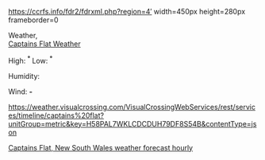 <div id="openweathermap-widget-11"></div>
<script src='//openweathermap.org/themes/openweathermap/assets/vendor/owm/js/d3.min.js'></script><script>window.myWidgetParam ? window.myWidgetParam : window.myWidgetParam = [];  window.myWidgetParam.push({id: 11,cityid: '2172389',appid: '2b68180e12502df5d43acba59d0e8e72',units: 'metric',containerid: 'openweathermap-widget-11',  });  (function() {var script = document.createElement('script');script.async = true;script.charset = "utf-8";script.src = "//openweathermap.org/themes/openweathermap/assets/vendor/owm/js/weather-widget-generator.js";var s = document.getElementsByTagName('script')[0];s.parentNode.insertBefore(script, s);  })();</script>


https://ccrfs.info/fdr2/fdrxml.php?region=4′ width=450px height=280px frameborder=0


<!-- weather widget start --><div id="m-booked-custom-widget-67921"> <div class="weather-customize" style="width:350px;"> <div class="booked-weather-custom-160 color-009fde" style="width:350px;" id="width5"> <div class="booked-weather-custom-160-date">Weather, </div> <div class="booked-weather-custom-160-main"> <a target="_blank" href="https://www.booked.net/weather/captains-flat-w2797800" class="booked-weather-custom-160-city"> Captains Flat Weather </a> <div class="booked-weather-custom-160-degree booked-weather-custom- wmd"><span></span></div> <div class="booked-weather-custom-details"> <p><span>High: <strong><sup>°</sup></strong></span><span> Low: <strong><sup>°</sup></strong></span></p> <p>Humidity: <strong></strong></p> <p>Wind: <strong> - </strong></p> </div> </div> </div> </div> </div><script type="text/javascript"> var css_file=document.createElement("link"); var widgetUrl = location.href; css_file.setAttribute("rel","stylesheet"); css_file.setAttribute("type","text/css"); css_file.setAttribute("href",'https://s.bookcdn.com/css/weather.css?v=0.0.1'); document.getElementsByTagName("head")[0].appendChild(css_file); function setWidgetData_67921(data) { if(typeof(data) != 'undefined' && data.results.length > 0) { for(var i = 0; i < data.results.length; ++i) { var objMainBlock = document.getElementById('m-booked-custom-widget-67921'); if(objMainBlock !== null) { var copyBlock = document.getElementById('m-bookew-weather-copy-'+data.results[i].widget_type); objMainBlock.innerHTML = data.results[i].html_code; if(copyBlock !== null) objMainBlock.appendChild(copyBlock); } } } else { alert('data=undefined||data.results is empty'); } } var widgetSrc = "https://widgets.booked.net/weather/info?action=get_weather_info;ver=7;cityID=w2797800;type=2;scode=124;ltid=3457;domid=w209;anc_id=82042;countday=undefined;cmetric=1;wlangID=1;color=009fde;wwidth=350;header_color=ffffff;text_color=333333;link_color=08488D;border_form=1;footer_color=ffffff;footer_text_color=333333;transparent=0;v=0.0.1";widgetSrc += ';ref=' + widgetUrl;widgetSrc += ';rand_id=67921';var weatherBookedScript = document.createElement("script"); weatherBookedScript.setAttribute("type", "text/javascript"); weatherBookedScript.src = widgetSrc; document.body.appendChild(weatherBookedScript) </script><!-- weather widget end -->
  
  
  
<https://weather.visualcrossing.com/VisualCrossingWebServices/rest/services/timeline/captains%20flat?unitGroup=metric&key=H58PAL7WKLCDCDUH79DF8S54B&contentType=json>
  
  



<div id="wwo-weather-widget-3"></div><script type='text/javascript' src='https://www.worldweatheronline.com/widget/v5/weather-widget.ashx?loc=129245&wid=3&tu=1&div=wwo-weather-widget-3' async></script><noscript><a href="https://www.worldweatheronline.com/captains-flat-weather/new-south-wales/au.aspx" alt="Hour by hour Captains Flat, New South Wales weather">Captains Flat, New South Wales weather forecast hourly</a></noscript>



